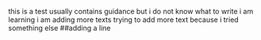 this is a test 
usually contains guidance
but i do not know what to write
i am learning
 i am adding more texts
 trying to add more text because i tried something else
##adding a line
